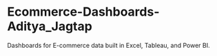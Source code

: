# Ecommerce-Dashboards-Aditya_Jagtap
Dashboards for E-commerce data built in Excel, Tableau, and Power BI.
